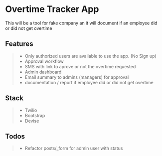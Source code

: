 # Overtime Tracker App

This will be a tool for fake company an it will document if an employee did or did not get overtime

## Features 
>* Only authorized users are available to use the app. (No Sign up)
>* Approval workflow
>* SMS with link to aprove or not the overtime requested 
>* Admin dashboard
>* Email summary to admins (managers) for approval
>* documentation / report if employee did or did not get overtime

## Stack

>* Twilio
>* Bootstrap
>* Devise

## Todos
>* Refactor posts/_form for admin user with status

 
